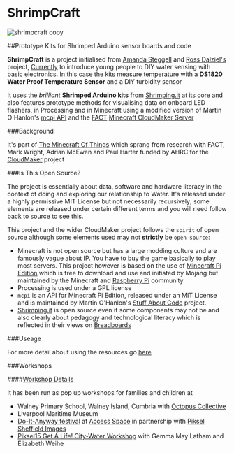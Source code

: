 # ShrimpCraft

![shrimpcraft copy](https://cloud.githubusercontent.com/assets/128456/7733192/9103e4a8-ff25-11e4-93b1-a7c8c4e9ce5c.jpg)

##Prototype Kits for Shrimped Arduino sensor boards and code

**ShrimpCraft** is a project initialised from [Amanda Steggell](http://www.testingtesting.org/) and [Ross Dalziel's](http://cheapjack.org.uk) project, [Currently](http:/currently.no) to introduce young people to DIY water sensing with basic electronics. In this case the kits measure temperature with a **DS1820 Water Proof Temperature Sensor** and a DIY turbidity sensor

It uses the *brilliant* **Shrimped Arduino kits** from [Shrimping.it](http://shrimping.it/blog/) at its core and also features prototype methods for visualising data on onboard LED flashers, in Processing and in Minecraft using a modified version of Martin O'Hanlon's [mcpi API](https://github.com/martinohanlon/mcpi) and the [FACT](http://fact.co.uk) [Minecraft CloudMaker Server](http://mc.fact.co.uk:8123/)

###Background

It's part of [The Minecraft Of Things](http://minecraftofthings.tumblr.com) which sprang from research with FACT, Mark Wright, Adrian McEwen and Paul Harter funded by AHRC for the [CloudMaker](http://www.fact.co.uk/projects/cloudmaker-making-minecraft-real.aspx) project

###Is This Open Source?

The project is essentially about data, software and hardware literacy in the context of doing and exploring our relationship to Water. It's released under a highly permissive MIT License but not necessarily recursively; some elements are released under certain different terms and you will need follow back to source to see this.

This project and the wider CloudMaker project follows the `spirit` of open source although some elements used may not **strictly** be `open-source`: 

 * Minecraft is not open source but has a large modding culture and are famously vague about IP. You have to buy the game basically to play most servers. This project however is based on the use of [Minecraft Pi Edition](http://pi.minecraft.net/?page_id=14) which is free to download and use and initiated by Mojang but maintained by the Minecraft and [Raspberry Pi](http://elinux.org/RPi_Hub) community
 * Processing is used under a GPL license
 * `mcpi` is an API for Minecraft Pi Edition, released under an MIT License and is maintained by Martin O'Hanlon's [Stuff About Code](http://www.stuffaboutcode.com/p/minecraft.html) project.
 * [Shrimping.it](http://shrimping.it/blog/) is open source even if some components may not be and also clearly about pedagogy and technological literacy which is reflected in their views on [Breadboards](http://shrimping.it/blog/why-no-pcbs/) 

###Useage

For more detail about using the resources go [here](https://github.com/cheapjack/ShrimpCraft/blob/master/resources/README.md)

###Workshops

####[Workshop Details](https://github.com/cheapjack/ShrimpCraft/blob/master/Events.md)

It has been run as pop up workshops for families and children at

 * Walney Primary School, Walney Island, Cumbria with [Octopus Collective](http://www.octopuscollective.org)
 * Liverpool Maritime Museum
 * [Do-It-Anyway festival](http://opensourcingfestivals.eu/events/do-it-anyway-festival-sheffield-uk) at [Access Space](http://access-space.org/) in partnership with [Piksel](http://piksel.no/) [Sheffield Images](https://www.flickr.com/photos/ajsteggell/sets/72157653152049145)
 * [Piksel15 Get A Life! City-Water Workshop](http://15.piksel.no/city-water/) with Gemma May Latham and Elizabeth Weihe
